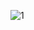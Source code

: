 ![1](https://user-images.githubusercontent.com/40713378/42124805-1167415e-7c72-11e8-9a10-753afff620d4.png)
